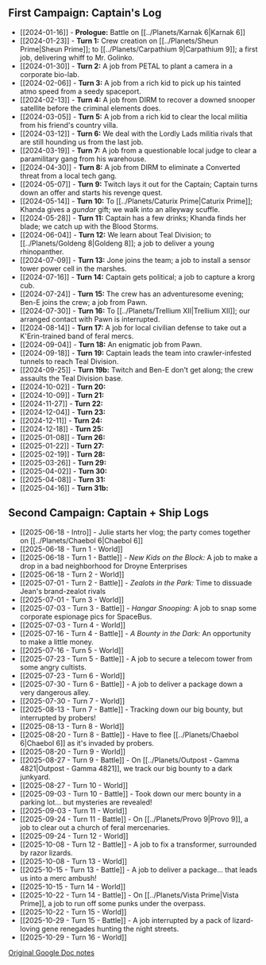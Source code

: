 ## First Campaign: Captain's Log

* [[2024-01-16]] - **Prologue:** Battle on [[../Planets/Karnak 6|Karnak 6]]
* [[2024-01-23]] - **Turn 1:** Crew creation on [[../Planets/Sheun Prime|Sheun Prime]]; to [[../Planets/Carpathium 9|Carpathium 9]]; a first job, delivering whiff to Mr. Golinko.
* [[2024-01-30]] - **Turn 2:** A job from PETAL to plant a camera in a corporate bio-lab.
* [[2024-02-06]] - **Turn 3:** A job from a rich kid to pick up his tainted atmo speed from a seedy spaceport.
* [[2024-02-13]] - **Turn 4:** A job from DIRM to recover a downed snooper satellite before the criminal elements does. 
* [[2024-03-05]] - **Turn 5:** A job from a rich kid to clear the local militia from his friend's country villa.
* [[2024-03-12]] - **Turn 6:** We deal with the Lordly Lads militia rivals that are still hounding us from the last job.
* [[2024-03-19]] - **Turn 7:** A job from a questionable local judge to clear a paramilitary gang from his warehouse.
* [[2024-04-30]] - **Turn 8:** A job from DIRM to eliminate a Converted threat from a local tech gang.
* [[2024-05-07]] - **Turn 9:** Twitch lays it out for the Captain; Captain turns down an offer and starts his revenge quest.
* [[2024-05-14]] - **Turn 10:** To [[../Planets/Caturix Prime|Caturix Prime]]; Khanda gives a *gundar* gift; we walk into an alleyway scuffle.
* [[2024-05-28]] - **Turn 11:** Captain has a few drinks; Khanda finds her blade; we catch up with the Blood Storms.
* [[2024-06-04]] - **Turn 12:** We learn about Teal Division; to [[../Planets/Goldeng 8|Goldeng 8]]; a job to deliver a young rhinopanther.
* [[2024-07-09]] - **Turn 13:** Jone joins the team; a job to install a sensor tower power cell in the marshes.
* [[2024-07-16]] - **Turn 14:** Captain gets political; a job to capture a krorg cub.
* [[2024-07-24]] - **Turn 15:** The crew has an adventuresome evening; Ben-E joins the crew; a job from Pawn.
* [[2024-07-30]] - **Turn 16:** To [[../Planets/Trellium XII|Trellium XII]]; our arranged contact with Pawn is interrupted.
* [[2024-08-14]] - **Turn 17:** A job for local civilian defense to take out a K'Erin-trained band of feral mercs.
* [[2024-09-04]] - **Turn 18:** An enigmatic job from Pawn.
* [[2024-09-18]] - **Turn 19:** Captain leads the team into crawler-infested tunnels to reach Teal Division.
* [[2024-09-25]] - **Turn 19b:** Twitch and Ben-E don't get along; the crew assaults the Teal Division base.
* [[2024-10-02]] - **Turn 20:**
* [[2024-10-09]] - **Turn 21:**
* [[2024-11-27]] - **Turn 22:**
* [[2024-12-04]] - **Turn 23:**
* [[2024-12-11]] - **Turn 24:**
* [[2024-12-18]] - **Turn 25:**
* [[2025-01-08]] - **Turn 26:**
* [[2025-01-22]] - **Turn 27:**
* [[2025-02-19]] - **Turn 28:**
* [[2025-03-26]] - **Turn 29:**
* [[2025-04-02]] - **Turn 30:**
* [[2025-04-08]] - **Turn 31:**
* [[2025-04-16]] - **Turn 31b:**

## Second Campaign: Captain + Ship Logs

+ [[2025-06-18 - Intro]] - Julie starts her vlog; the party comes together on [[../Planets/Chaebol 6|Chaebol 6]]
+ [[2025-06-18 - Turn 1 - World]] 
+ [[2025-06-18 - Turn 1 - Battle]] - *New Kids on the Block:* A job to make a drop in a bad neighborhood for Droyne Enterprises 
+ [[2025-06-18 - Turn 2 - World]] 
+ [[2025-07-01 - Turn 2 - Battle]] - *Zealots in the Park:* Time to dissuade Jean's brand-zealot rivals
+ [[2025-07-01 - Turn 3 - World]] 
+ [[2025-07-03 - Turn 3 - Battle]] - *Hangar Snooping:* A job to snap some corporate espionage pics for SpaceBus.
+ [[2025-07-03 - Turn 4 - World]]
+ [[2025-07-16 - Turn 4 - Battle]] - *A Bounty in the Dark:* An opportunity to make a little money.
+ [[2025-07-16 - Turn 5 - World]]
+ [[2025-07-23 - Turn 5 - Battle]] - A job to secure a telecom tower from some angry cultists.
+ [[2025-07-23 - Turn 6 - World]]
+ [[2025-07-30 - Turn 6 - Battle]] - A job to deliver a package down a very dangerous alley.
+ [[2025-07-30 - Turn 7 - World]]
+ [[2025-08-13 - Turn 7 - Battle]] - Tracking down our big bounty, but interrupted by probers!
+ [[2025-08-13 - Turn 8 - World]]
+ [[2025-08-20 - Turn 8 - Battle]] - Have to flee [[../Planets/Chaebol 6|Chaebol 6]] as it's invaded by probers.
+ [[2025-08-20 - Turn 9 - World]]
+ [[2025-08-27 - Turn 9 - Battle]] - On [[../Planets/Outpost - Gamma 4821|Outpost - Gamma 4821]], we track our big bounty to a dark junkyard.
+ [[2025-08-27 - Turn 10 - World]]
+ [[2025-09-03 - Turn 10 - Battle]] - Took down our merc bounty in a parking lot... but mysteries are revealed!
+ [[2025-09-03 - Turn 11 - World]]
+ [[2025-09-24 - Turn 11 - Battle]] - On [[../Planets/Provo 9|Provo 9]], a job to clear out a church of feral mercenaries.
+ [[2025-09-24 - Turn 12 - World]]
+ [[2025-10-08 - Turn 12 - Battle]] - A job to fix a transformer, surrounded by razor lizards.
+ [[2025-10-08 - Turn 13 - World]]
+ [[2025-10-15 - Turn 13 - Battle]] - A job to deliver a package... that leads us into a merc ambush!
+ [[2025-10-15 - Turn 14 - World]]
+ [[2025-10-22 - Turn 14 - Battle]] - On [[../Planets/Vista Prime|Vista Prime]], a job to run off some punks under the overpass.
+ [[2025-10-22 - Turn 15 - World]]
+ [[2025-10-29 - Turn 15 - Battle]] - A job interrupted by a pack of lizard-loving gene renegades hunting the night streets.
+ [[2025-10-29 - Turn 16 - World]]


[Original Google Doc notes](https://docs.google.com/document/d/1LnbAGtpY31iSRNQDCqYWGYz_w75IoBnxtwBvFQoJlb8/edit)
